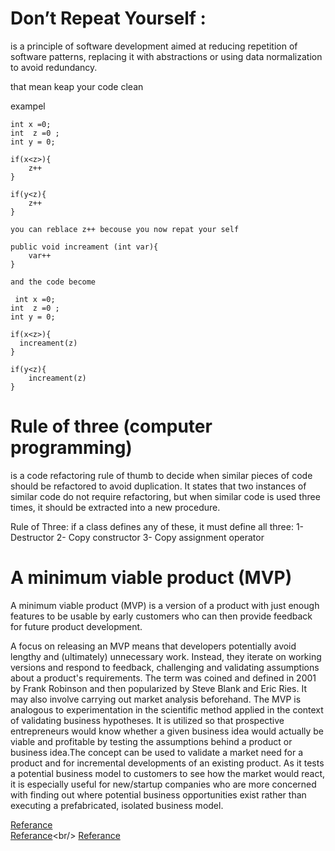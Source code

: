# Don’t Repeat Yourself :

 is a principle of software development aimed at reducing repetition of software patterns, replacing it with abstractions or using data normalization to avoid redundancy. 

 that mean keap your code clean 


 exampel

 ```
 int x =0;
 int  z =0 ;
 int y = 0;

 if(x<z>){
     z++
 }

 if(y<z){
     z++
 }

 you can reblace z++ becouse you now repat your self 

 public void increament (int var){
     var++
 } 

 and the code become 

  int x =0;
 int  z =0 ;
 int y = 0;

 if(x<z>){
   increament(z)
 }

 if(y<z){
     increament(z)
 }

 ```


 # Rule of three (computer programming)

 is a code refactoring rule of thumb to decide when similar pieces of code should be refactored to avoid duplication. It states that two instances of similar code do not require refactoring, but when similar code is used three times, it should be extracted into a new procedure. 

Rule of Three: if a class defines any of these, it must define all three:
1- Destructor
2- Copy constructor
3- Copy assignment operator



# A minimum viable product (MVP)

A minimum viable product (MVP) is a version of a product with just enough features to be usable by early customers who can then provide feedback for future product development.

A focus on releasing an MVP means that developers potentially avoid lengthy and (ultimately) unnecessary work. Instead, they iterate on working versions and respond to feedback, challenging and validating assumptions about a product's requirements. The term was coined and defined in 2001 by Frank Robinson and then popularized by Steve Blank and Eric Ries. It may also involve carrying out market analysis beforehand. The MVP is analogous to experimentation in the scientific method applied in the context of validating business hypotheses. It is utilized so that prospective entrepreneurs would know whether a given business idea would actually be viable and profitable by testing the assumptions behind a product or business idea.The concept can be used to validate a market need for a product and for incremental developments of an existing product. As it tests a potential business model to customers to see how the market would react, it is especially useful for new/startup companies who are more concerned with finding out where potential business opportunities exist rather than executing a prefabricated, isolated business model.


[Referance](https://en.wikipedia.org/wiki/Don%27t_repeat_yourself) <br>
[Referance](https://en.wikipedia.org/wiki/Rule_of_three_(computer_programming))<br/>
[Referance](https://en.wikipedia.org/wiki/You_aren%27t_gonna_need_it)
